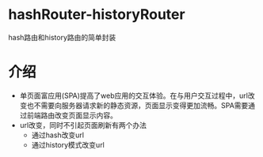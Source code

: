 # hashRouter-historyRouter
hash路由和history路由的简单封装

# 介绍
   * 单页面富应用(SPA)提高了web应用的交互体验。在与用户交互过程中，url改变也不需要向服务器请求新的静态资源，页面显示变得更加流畅。SPA需要通过前端路由改变页面显示内容。
   * url改变，同时不引起页面刷新有两个办法
      * 通过hash改变url
      * 通过history模式改变url

